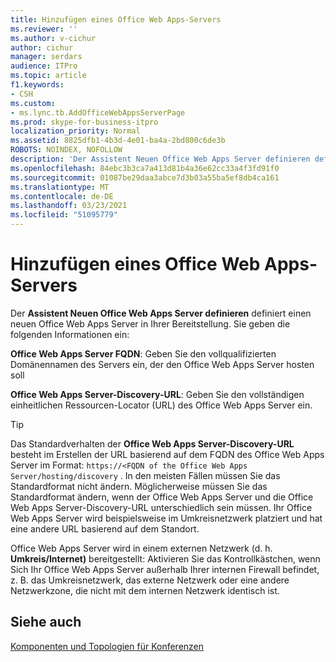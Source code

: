```yaml
---
title: Hinzufügen eines Office Web Apps-Servers
ms.reviewer: ''
ms.author: v-cichur
author: cichur
manager: serdars
audience: ITPro
ms.topic: article
f1.keywords:
- CSH
ms.custom:
- ms.lync.tb.AddOfficeWebAppsServerPage
ms.prod: skype-for-business-itpro
localization_priority: Normal
ms.assetid: 8825dfb1-4b3d-4e01-ba4a-2bd800c6de3b
ROBOTS: NOINDEX, NOFOLLOW
description: 'Der Assistent Neuen Office Web Apps Server definieren definiert einen neuen Office Web Apps Server in Ihrer Bereitstellung. Sie geben die folgenden Informationen ein:'
ms.openlocfilehash: 84ebc3b3ca7a413d81b4a36e62cc33a4f3fd91f0
ms.sourcegitcommit: 01087be29daa3abce7d3b03a55ba5ef8db4ca161
ms.translationtype: MT
ms.contentlocale: de-DE
ms.lasthandoff: 03/23/2021
ms.locfileid: "51095779"
---
```

# <a name="add-office-web-apps-server"></a>Hinzufügen eines Office Web Apps-Servers

Der **Assistent Neuen Office Web Apps Server definieren** definiert einen neuen Office Web Apps Server in Ihrer Bereitstellung. Sie geben die folgenden Informationen ein:

 **Office Web Apps Server FQDN**: Geben Sie den vollqualifizierten Domänennamen des Servers ein, der den Office Web Apps Server hosten soll

 **Office Web Apps Server-Discovery-URL**: Geben Sie den vollständigen einheitlichen Ressourcen-Locator (URL) des Office Web Apps Server ein.

> [!TIP]
> Das Standardverhalten der **Office Web Apps Server-Discovery-URL** besteht im Erstellen der URL basierend auf dem FQDN des Office Web Apps Server im Format: `https://<FQDN of the Office Web Apps Server/hosting/discovery` . In den meisten Fällen müssen Sie das Standardformat nicht ändern. Möglicherweise müssen Sie das Standardformat ändern, wenn der Office Web Apps Server und die Office Web Apps Server-Discovery-URL unterschiedlich sein müssen. Ihr Office Web Apps Server wird beispielsweise im Umkreisnetzwerk platziert und hat eine andere URL basierend auf dem Standort.

 Office Web Apps Server wird in einem externen Netzwerk (d. h. **Umkreis/Internet)** bereitgestellt: Aktivieren Sie das Kontrollkästchen, wenn Sich Ihr Office Web Apps Server außerhalb Ihrer internen Firewall befindet, z. B. das Umkreisnetzwerk, das externe Netzwerk oder eine andere Netzwerkzone, die nicht mit dem internen Netzwerk identisch ist.

## <a name="see-also"></a>Siehe auch

[Komponenten und Topologien für Konferenzen](/previous-versions/office/lync-server-2013/lync-server-2013-components-and-topologies-for-conferencing)